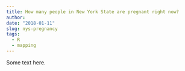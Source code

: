 ```yaml
---
title: How many people in New York State are pregnant right now?
author:
date: "2018-01-11"
slug: nys-pregnancy
tags:
  - R
  - mapping
---
```


Some text here. 
